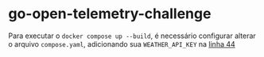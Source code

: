 # go-open-telemetry-challenge

Para executar o `docker compose up --build`, é necessário configurar alterar o arquivo `compose.yaml`, adicionando sua `WEATHER_API_KEY` na [linha 44](./compose.yaml#L44)
